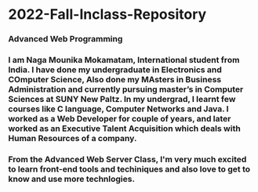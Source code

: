 # 2022-Fall-Inclass-Repository
### Advanced Web Programming
### I am Naga Mounika Mokamatam, International student from India. I have done my undergraduate in Electronics and COmputer Science, Also done my MAsters in Business Administration and currently pursuing master’s in Computer Sciences at SUNY New Paltz. In my undergrad, I learnt few courses like C language, Computer Networks and Java. I worked as a Web Developer for couple of years, and later worked as an Executive Talent Acquisition which deals with Human Resources of a company.

### From the Advanced Web Server Class, I'm very much excited to learn front-end tools and techiniques and also love to get to know and use more technlogies.